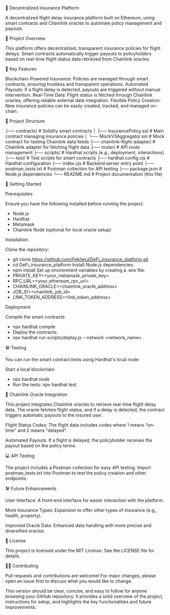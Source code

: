 🚀 Decentralized Insurance Platform

A decentralized flight delay insurance platform built on Ethereum, using smart contracts and Chainlink oracles to automate policy management and payouts.


📄 Project Overview

This platform offers decentralized, transparent insurance policies for flight delays. Smart contracts automatically trigger payouts to policyholders based on real-time flight status data retrieved from Chainlink oracles.


🔑 Key Features

Blockchain-Powered Insurance: Policies are managed through smart contracts, ensuring trustless and transparent operations.
Automated Payouts: If a flight delay is detected, payouts are triggered without manual intervention.
Real-Time Data: Flight status is fetched through Chainlink oracles, offering reliable external data integration.
Flexible Policy Creation: New insurance policies can be easily created, tracked, and managed on-chain.


📂 Project Structure

├── contracts/                  # Solidity smart contracts
│   ├── InsurancePolicy.sol      # Main contract managing insurance policies
│   └── MockV3Aggregator.sol     # Mock contract for testing Chainlink data feeds
├── chainlink-flight-adapter/    # Chainlink adapter for fetching flight data
├── router/                      # API route management
├── scripts/                     # Hardhat scripts (e.g., deployment, interactions)
├── test/                        # Test scripts for smart contracts
├── hardhat.config.cjs           # Hardhat configuration
├── index.cjs                    # Backend server entry point
├── postman_tests.txt            # Postman collection for API testing
├── package.json                 # Node.js dependencies
└── README.md                    # Project documentation (this file)


🚀 Getting Started

Prerequisites

Ensure you have the following installed before running the project:
- Node.js
- Hardhat
- Metamask
- Chainlink Node (optional for local oracle setup)


Installation

Clone the repository: 
  - git clone https://github.com/FekherJ/DeFi_insurance_platform.git
  - cd DeFi_insurance_platform
Install Node.js dependencies:
  - npm install
Set up environment variables by creating a .env file:
  - PRIVATE_KEY=<your_metamask_private_key>
  - RPC_URL=<your_ethereum_rpc_url>
  - CHAINLINK_ORACLE=<chainlink_oracle_address>
  - JOB_ID=<chainlink_job_id>
  - LINK_TOKEN_ADDRESS=<link_token_address>


Deployment

Compile the smart contracts:
  - npx hardhat compile
  - Deploy the contracts:
  - npx hardhat run scripts/deploy.js --network <network_name>
  

🛠️ Testing


You can run the smart contract tests using Hardhat's local node:

Start a local blockchain:
  - npx hardhat node
  - Run the tests: npx hardhat test


📡 Chainlink Oracle Integration


This project integrates Chainlink oracles to retrieve real-time flight delay data. The oracle fetches flight status, and if a delay is detected, the contract triggers automatic payouts to the insured user.

Flight Status Codes: The flight data includes codes where 1 means "on-time" and 2 means "delayed".

Automated Payouts: If a flight is delayed, the policyholder receives the payout based on the policy terms.


💻 API Testing


The project includes a Postman collection for easy API testing. Import postman_tests.txt into Postman to test the policy creation and other endpoints.

🛠️ Future Enhancements

User Interface: A front-end interface for easier interaction with the platform.

More Insurance Types: Expansion to offer other types of insurance (e.g., health, property).

Improved Oracle Data: Enhanced data handling with more precise and diversified oracles.


📝 License


This project is licensed under the MIT License. See the LICENSE file for details.


👨‍💻 Contributing


Pull requests and contributions are welcome! For major changes, please open an issue first to discuss what you would like to change.

This version should be clear, concise, and easy to follow for anyone browsing your GitHub repository. It provides a solid overview of the project, instructions for setup, and highlights the key functionalities and future improvements.

